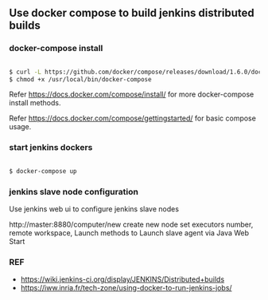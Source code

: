 ## Use docker compose to build jenkins distributed builds

### docker-compose install

```sh

$ curl -L https://github.com/docker/compose/releases/download/1.6.0/docker-compose-`uname -s`-`uname -m` > /usr/local/bin/docker-compose
$ chmod +x /usr/local/bin/docker-compose

```

Refer https://docs.docker.com/compose/install/ for more docker-compose install methods.

Refer https://docs.docker.com/compose/gettingstarted/ for basic compose usage.

### start jenkins dockers

```sh

$ docker-compose up

```

### jenkins slave node configuration

Use jenkins web ui to configure jenkins slave nodes

http://master:8880/computer/new create new node
set executors number, remote workspace, Launch methods to Launch slave agent via Java Web Start

### REF

* https://wiki.jenkins-ci.org/display/JENKINS/Distributed+builds
* https://iww.inria.fr/tech-zone/using-docker-to-run-jenkins-jobs/

